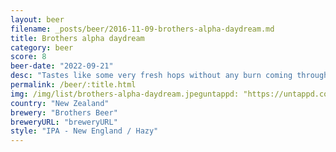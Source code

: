 ```yaml
---
layout: beer
filename: _posts/beer/2016-11-09-brothers-alpha-daydream.md
title: Brothers alpha daydream
category: beer
score: 8
beer-date: "2022-09-21"
desc: "Tastes like some very fresh hops without any burn coming through"
permalink: /beer/:title.html
img: /img/list/brothers-alpha-daydream.jpeguntappd: "https://untappd.com/b/brothers-beer-alpha-daydream-fresh-hop-hazy-ipa/4785039"
country: "New Zealand"
brewery: "Brothers Beer"
breweryURL: "breweryURL"
style: "IPA - New England / Hazy"
---
```

